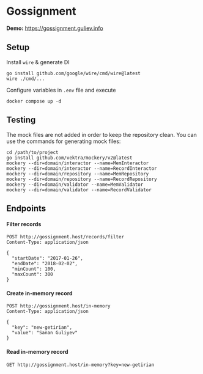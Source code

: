 # Gossignment

**Demo:** https://gossignment.guliev.info

## Setup
Install `wire` & generate DI
```shell
go install github.com/google/wire/cmd/wire@latest
wire ./cmd/...
```

Configure variables in `.env` file and execute 
```shell
docker compose up -d
```

## Testing
The mock files are not added in order to keep the repository clean. You can use the commands for generating mock files:

```shell
cd /path/to/project
go install github.com/vektra/mockery/v2@latest
mockery --dir=domain/interactor --name=MemInteractor
mockery --dir=domain/interactor --name=RecordInteractor
mockery --dir=domain/repository --name=MemRepository
mockery --dir=domain/repository --name=RecordRepository
mockery --dir=domain/validator --name=MemValidator
mockery --dir=domain/validator --name=RecordValidator
```

## Endpoints

#### Filter records
```http request
POST http://gossignment.host/records/filter
Content-Type: application/json

{
  "startDate": "2017-01-26",
  "endDate": "2018-02-02",
  "minCount": 100,
  "maxCount": 300
}
```

#### Create in-memory record
```http request
POST http://gossignment.host/in-memory
Content-Type: application/json

{
  "key": "new-getirian",
  "value": "Sanan Guliyev"
}
```

#### Read in-memory record
```http request
GET http://gossignment.host/in-memory?key=new-getirian
```
